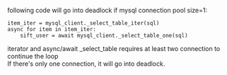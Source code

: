 following code will go into deadlock if mysql connection pool size=1:  
```
item_iter = mysql_client._select_table_iter(sql)
async for item in item_iter:
    sift_user = await mysql_client._select_table_one(sql)
```
iterator and async/await _select_table requires at least two connection to continue the loop  
If there's only one connection, it will go into deadlock.